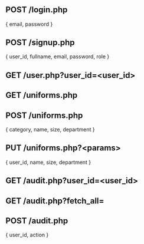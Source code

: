 #


## POST /login.php
{
    email, password
}
## POST /signup.php
{
    user_id, fullname, email, password, role
}
## GET /user.php?user_id=\<user_id\>

## GET /uniforms.php

## POST /uniforms.php
{
    category, name, size, department
}
## PUT /uniforms.php?\<params\>
{
    user_id, name, size, department
}
## GET /audit.php?user_id=\<user_id\>
## GET /audit.php?fetch_all=
## POST /audit.php
{
    user_id, action
}
